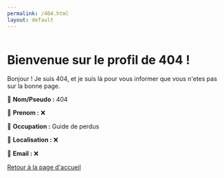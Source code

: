 ```yaml
---
permalink: /404.html
layout: default
---
```




<div class="profile-container">
  <img href="404.jpeg">
  <h1>Bienvenue sur le profil de 404 !</h1>
  <p>Bonjour ! Je suis 404, et je suis là pour vous informer que vous n'etes pas sur la bonne page.</p>
  <p>👤 <strong>Nom/Pseudo :</strong> 404</p>
  <p>🪪 <strong>Prenom :</strong> ❌</p>
  <p>💼 <strong>Occupation :</strong> Guide de perdus</p>
  <p>📍 <strong>Localisation :</strong> ❌</p>
  <p>📧 <strong>Email :</strong> ❌</p>
  <a href="/" class="back-home">Retour à la page d'accueil</a>
</div>
